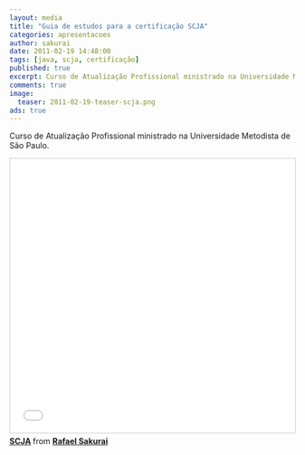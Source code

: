 ```yaml
---
layout: media
title: "Guia de estudos para a certificação SCJA"
categories: apresentacoes
author: sakurai
date: 2011-02-19 14:48:00
tags: [java, scja, certificação]
published: true
excerpt: Curso de Atualização Profissional ministrado na Universidade Metodista de São Paulo.
comments: true
image:
  teaser: 2011-02-19-teaser-scja.png
ads: true
---
```


Curso de Atualização Profissional ministrado na Universidade Metodista de São Paulo.

<iframe src="//www.slideshare.net/slideshow/embed_code/key/rVvq0Xi8L5mwqL" width="595" height="485" frameborder="0" marginwidth="0" marginheight="0" scrolling="no" style="border:1px solid #CCC; border-width:1px; margin-bottom:5px; max-width: 100%;" allowfullscreen> </iframe> <div style="margin-bottom:5px"> <strong> <a href="//www.slideshare.net/rafaelsakurai/scja" title="SCJA" target="_blank">SCJA</a> </strong> from <strong><a href="//www.slideshare.net/rafaelsakurai" target="_blank">Rafael Sakurai</a></strong> </div>
